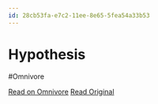 ```yaml
---
id: 28cb53fa-e7c2-11ee-8e65-5fea54a33b53
---
```


# Hypothesis
#Omnivore

[Read on Omnivore](https://omnivore.app/me/hypothesis-18e62b739a6)
[Read Original](https://hypothes.is/a/03N8dOe9Ee6enC_63ltpNg)

